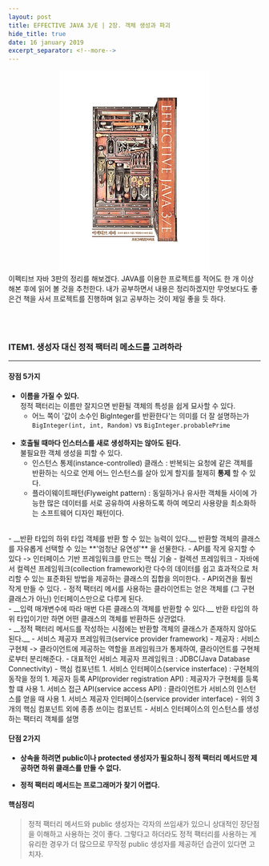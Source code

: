 ```yaml
---
layout: post
title: EFFECTIVE JAVA 3/E | 2장. 객체 생성과 파괴
hide_title: true     
date: 16 january 2019
excerpt_separator: <!--more-->
---
```

<!--more-->  
<center><img src="/assets/img/pexels/effectiveJAVA.jpg"></center>  
이펙티브 자바 3판의 정리를 해보겠다.  
JAVA를 이용한 프로젝트를 적어도 한 개 이상 해본 후에 읽어 볼 것을 추천한다.  
내가 공부하면서 내용은 정리하겠지만 무엇보다도 좋은건 책을 사서 프로젝트를 진행하며 읽고 공부하는 것이 제일 좋을 듯 하다.  
<br>
<br>
<br>
<br>

### ITEM1. 생성자 대신 정적 팩터리 메소드를 고려하라
--------------------------------------------------
#### 장점 5가지
- __이름을 가질 수 있다.__  
정적 팩터리는 이름만 잘지으면 반환될 객체의 특성을 쉽게 묘사할 수 있다.
  - 어느 쪽이 '값이 소수인 BigInteger를 반환한다'는 의미를 더 잘 설명하는가  
  `BigInteger(int, int, Random)` vs `BigInteger.probablePrime`  
  <br>
- __호출될 때마다 인스터스를 새로 생성하지는 않아도 된다.__  
불필요한 객체 생성을 피할 수 있다.  
  - 인스턴스 통제(instance-controlled) 클래스 : 반복되는 요청에 같은 객체를 반환하는 식으로 언제 어느 인스턴스를 살아 있게 할지를 철제히 **통제** 할 수 있다.
  - 플라이웨이트패턴(Flyweight pattern) : 동일하거나 유사한 객체들 사이에 가능한 많은 데이터를 서로 공유하여 사용하도록 하여 메모리 사용량을 최소화하는 소프트웨어 디자인 패턴이다.  
<br>
- __반환 타입의 하위 타입 객체를 반환 할 수 있는 능력이 있다.__  
반환할 객체의 클래스를 자유롭게 선택할 수 있는 **'엄청난 유연성'** 을 선물한다.   
  - API를 작게 유지할 수 있다 -> 인터페이스 기반 프레임워크를 만드는 핵심 기술
  - 컬렉션 프레임워크
    - 자바에서 컬렉션 프레임워크(collection framework)란 다수의 데이터를 쉽고 효과적으로 처리할 수 있는 표준화된 방법을 제공하는 클래스의 집합을 의미한다.
    - API외견을 훨씬 작게 만들 수 있다.
    - 정적 팩터리 메서를 사용하는 클라이언트는 얻은 객체를 (그 구현 클래스가 아닌) 인터페이스만으로 다루게 된다.  
<br>
- __입력 매개변수에 따라 매번 다른 클래스의 객체를 반환할 수 있다.__
반환 타입의 하위 타입이기만 하면 어떤 클래스의 객체를 반환하든 상관없다.  
  <br>
- __정적 팩터리 메서드를 작성하는 시점에는 반환할 객체의 클래스가 존재하지 않아도 된다.__
  - 서비스 제공자 프레임워크(service provider framework)
    - 제공자 : 서비스 구현체 -> 클라이언트에 제공하는 역할을 프레임워크가 통제하여, 클라이언트를 구현체로부터 분리해준다.
    - 대표적인 서비스 제공자 프레임워크 : JDBC(Java Database Connectivity)
    - 핵심 컴포넌트
      1. 서비스 인터페이스(service insterface) : 구현체의 동작을 정의
      1. 제공자 등록 API(provider registration API) : 제공자가 구현체를 등록 할 떄 사용
      1. 서비스 접근 API(service access API) : 클라이언트가 서비스의 인스턴스를 얻을 때 사용
      1. 서비스 제공자 인터페이스(service provider interface)
        - 위의 3개의 핵심 컴포넌트 외에 종종 쓰이는 컴포넌트
        - 서비스 인터페이스의 인스턴스를 생성하는 팩터리 객체를 설명  


#### 단점 2가지
- __상속을 하려면 public이나 protected 생성자가 필요하니 정적 팩터리 메서드만 제공하면 하위 클래스를 만들 수 없다.__



- __정적 팩터리 메서드는 프로그래머가 찾기 어렵다.__

#### 핵심정리
> 정적 팩터리 메서드와 public 생성자는 각자의 쓰임새가 있으니 상대적인 장단점을 이해하고 사용하는 것이 좋다. 그렇다고 하더라도 정적 팩터리를 사용하는 게 유리한 경우가 더 많으므로 무작정 public 생성자를 제공하던 습관이 있다면 고치자.
